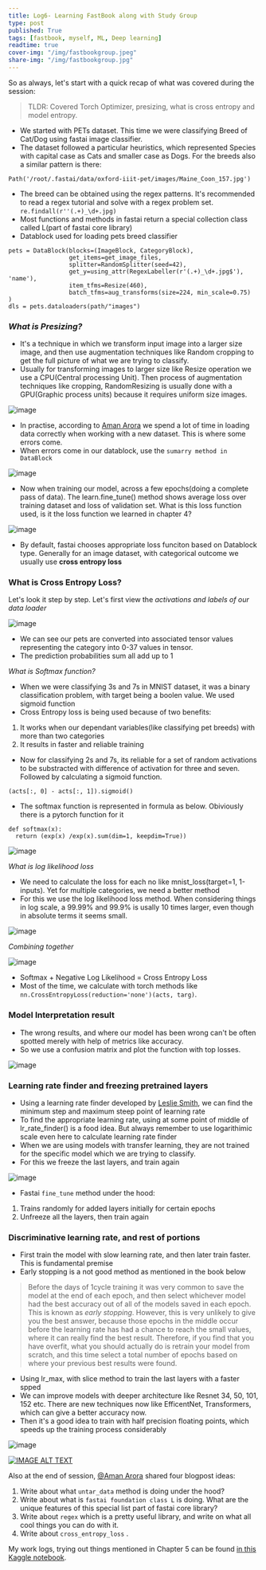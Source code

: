 ```yaml
---
title: Log6- Learning FastBook along with Study Group
type: post
published: True
tags: [fastbook, myself, ML, Deep learning]
readtime: true
cover-img: "/img/fastbookgroup.jpeg"
share-img: "/img/fastbookgroup.jpg"
---
```


So as always, let's start with a quick recap of what was covered during the session:

> TLDR: Covered Torch Optimizer, presizing, what is cross entropy and model entropy.

- We started with PETs dataset. This time we were classifying Breed of Cat/Dog using fastai image classifier.
- The dataset followed a particular heuristics, which represented Species with capital case as Cats and smaller case as Dogs. For the breeds also a similar pattern is there:

`Path('/root/.fastai/data/oxford-iiit-pet/images/Maine_Coon_157.jpg')`
- The breed can be obtained using the regex patterns. It's recommended to read a regex tutorial and solve with a regex problem set.
`re.findall(r''(.+)_\d+.jpg)`
- Most functions and methods in fastai return a special collection class called L(part of fastai core library)
- Datablock used for loading pets breed classifier
```
pets = DataBlock(blocks=(ImageBlock, CategoryBlock),
                 get_items=get_image_files,
                 splitter=RandomSplitter(seed=42),
                 get_y=using_attr(RegexLabeller(r'(.+)_\d+.jpg$'), 'name'),
                 item_tfms=Resize(460),
                 batch_tfms=aug_transforms(size=224, min_scale=0.75)
)
dls = pets.dataloaders(path/"images")
```

### *What is Presizing?*

- It's a technique in which we transform input image into a larger size image, and then use augmentation techniques like Random cropping to get 
the full picture of what we are trying to classify.
- Usually for transforming images to larger size like Resize operation we use a CPU(Central processing Unit). Then process of augmentation techniques like cropping,
RandomResizing is usually done with a GPU(Graphic process units) because it requires uniform size images.

![image](https://user-images.githubusercontent.com/24592806/126095655-33e269f0-2841-472c-aedc-39489bc34cf3.png)

- In practise, according to [Aman Arora](https://wandb.ai/aarora) we spend a lot of time in loading data correctly when working with a new dataset. This is
where some errors come. 
- When errors come in our datablock, use the `sumarry method in DataBlock`

![image](https://user-images.githubusercontent.com/24592806/126096059-a4570b1d-853a-44a4-b211-85e8924cdb70.png)

- Now when training our model, across a few epochs(doing a complete pass of data). The learn.fine_tune() method shows average loss over training
dataset and loss of validation set. What is this loss function used, is it the loss function we learned in chapter 4?

![image](https://user-images.githubusercontent.com/24592806/126096364-f189e555-f125-400b-8648-890fb8e125f2.png)

- By default, fastai chooses appropriate loss funciton based on Datablock type. Generally for an image dataset, with categorical outcome we usually use
**cross entropy loss**

### What is Cross Entropy Loss?

Let's look it step by step. Let's first view the *activations and labels of  our data loader*

![image](https://user-images.githubusercontent.com/24592806/126096724-3220e5f0-27ba-458f-8980-fa7c72a55ccd.png)

- We can see our pets are converted into associated tensor values representing the category into 0-37 values in tensor.
- The prediction probabilities sum all add up to 1

*What is Softmax  function?*

- When we were classifying 3s and 7s in MNIST dataset, it was a binary classification problem, with target being a boolen value. We used sigmoid function
- Cross Entropy loss is being used because of two benefits:

1. It works when our dependant variables(like classifying pet breeds) with more than two categories
2. It results in faster and reliable training 

- Now for classifying 2s and 7s, its reliable for a set of random activations to be substracted with difference of activation for three and seven. Followed by calculating a
sigmoid function.

`(acts[:, 0] - acts[:, 1]).sigmoid()`

- The softmax function is represented in formula as below. Obiviously there is a pytorch function for it

```
def softmax(x):
  return (exp(x) /exp(x).sum(dim=1, keepdim=True))
```

![image](https://user-images.githubusercontent.com/24592806/126097349-af9247e6-5461-4562-99c6-c2191783853d.png)

*What is log likelihood loss*

- We need to calculate the loss for each no like mnist_loss(target=1, 1-inputs). Yet for multiple categories, we need a better method
- For this we use the log likelihood loss method. When considering things in log scale, a 99.99% and 99.9% is usally 10 times larger, even though in absolute terms it seems small.

![image](https://user-images.githubusercontent.com/24592806/126097580-613dcdaa-6628-4b69-8c9b-b08163b01078.png)

*Combining together*

![image](https://user-images.githubusercontent.com/24592806/126097634-9f150ecf-b77b-4a60-af68-0fdfc0382fe7.png)

- Softmax + Negative Log Likelihood = Cross Entropy Loss
- Most of the time, we calculate with torch methods like `nn.CrossEntropyLoss(reduction='none')(acts, targ)`.

### Model Interpretation result

- The wrong results, and where our model has been wrong can't be often spotted merely with help of metrics like accuracy.
- So we use a confusion matrix and plot the function with top losses.

![image](https://user-images.githubusercontent.com/24592806/126098073-5a3a8e9f-5a79-4d9e-a4ca-52bcb24d0adb.png)

### Learning rate finder and freezing pretrained layers

- Using a learning rate finder developed by [Leslie Smith](), we can find the minimum step and maximum steep point of learning rate
- To find the appropriate learning rate, using at some point of middle of lr_rate_finder() is a food idea. But always remember to use logarithimic
scale even here to calculate learning rate finder
- When we are using models with transfer learning, they are not trained for the specific model which we are trying to classify.
- For this we freeze the last layers, and train again

![image](https://user-images.githubusercontent.com/24592806/126098417-536b1069-a3df-468d-8859-cbf42ebd7317.png)

- Fastai `fine_tune` method under the hood:

1. Trains randomly for added layers initially for certain epochs
2. Unfreeze all the layers, then train again

### Discriminative learning rate, and rest of portions

- First train the model with slow learning rate, and then later train faster. This is fundamental premise
- Early stopping is a not good method as mentioned in the book below

> Before the days of 1cycle training it was very common to save the model at the end of each epoch, and then select whichever model had the best accuracy out of all of the 
> models saved in each epoch. This is known as *early stopping*. However, this is very unlikely to give you the best answer, because those epochs in the middle occur before the 
> learning rate has had a chance to reach the small values, where it can really find the best result. Therefore, if you find that you have overfit, what you should actually do 
> is retrain your model from scratch, and this time select a total number of epochs based on where your previous best results were found.

- Using lr_max, with slice method to train the last layers with a faster spped
- We can improve models with deeper architecture like Resnet 34, 50, 101, 152 etc. There are new techniques now like EfficentNet, Transformers, which can give a better accuracy now.
- Then it's a good idea to train with half precision floating points, which speeds up the training process considerably

![image](https://user-images.githubusercontent.com/24592806/126098914-56e1d5de-359c-479e-8344-8333f32e6c79.png)


[![IMAGE ALT TEXT](http://img.youtube.com/vi/bvtr_1TN6MI/0.jpg)](https://youtu.be/bvtr_1TN6MI "Session Recordings of Week 6")



Also at the end of session,  [@Aman Arora](https://github.com/amaarora) shared four blogpost ideas:

1. Write about what `untar_data` method is doing under the hood?
2. Write about what is `fastai foundation class L` is doing. What are the unique features of this special list part of fastai core library?
3. Write about `regex` which is a pretty useful library, and write on what all cool things you can do with it.
4. Write about `cross_entropy_loss` .

My work logs, trying out things mentioned in Chapter 5 can be found [in this Kaggle notebook](https://www.kaggle.com/kurianbenoy/fastbook-ch5/).
